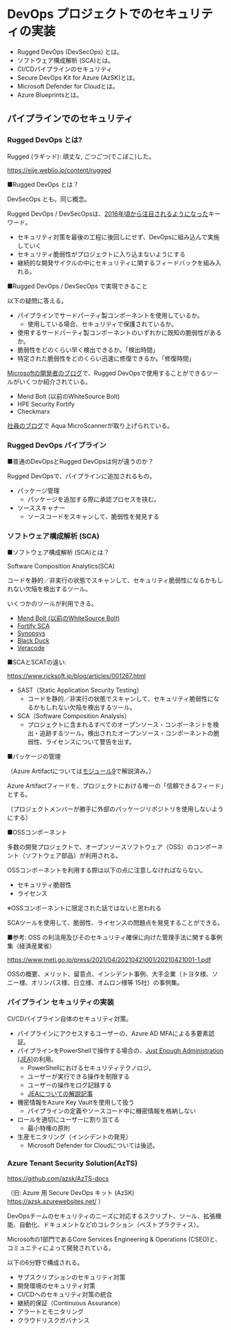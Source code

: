 # DevOps プロジェクトでのセキュリティの実装

- Rugged DevOps (DevSecOps) とは。
- ソフトウェア構成解析 (SCA)とは。
- CI/CDパイプラインのセキュリティ
- Secure DevOps Kit for Azure (AzSK)とは。
- Microsoft Defender for Cloudとは。
- Azure Blueprintsとは。

## パイプラインでのセキュリティ

### Rugged DevOps とは?

Rugged (ラギッド): 頑丈な, ごつごつ(でこぼこ)した。

https://ejje.weblio.jp/content/rugged

■Rugged DevOps とは？

DevSecOps とも。同じ概念。

Rugged DevOps / DevSecOpsは、[2016年頃から注目されるようになった](https://www.atmarkit.co.jp/ait/articles/1603/22/news035.html)キーワード。

- セキュリティ対策を最後の工程に後回しにせず、DevOpsに組み込んで実施していく
- セキュリティ脆弱性がプロジェクトに入り込まないようにする
- 継続的な開発サイクルの中にセキュリティに関するフィードバックを組み入れる。

■Rugged DevOps / DevSecOps で実現できること

以下の疑問に答える。

- パイプラインでサードパーティ製コンポーネントを使用しているか。
  - 使用している場合、セキュリティで保護されているか。
- 使用するサードパーティ製コンポーネントのいずれかに既知の脆弱性があるか。
- 脆弱性をどのくらい早く検出できるか。「検出時間」
- 特定された脆弱性をどのくらい迅速に修復できるか。「修復時間」

[Microsoftの開発者のブログ](https://devblogs.microsoft.com/devops/team-services-october-extensions-roundup-rugged-devops/)で、Rugged DevOpsで使用することができるツールがいくつか紹介されている。

- Mend Bolt (以前のWhiteSource Bolt)
- HPE Security Fortify
- Checkmarx

[社員のブログ](https://torumakabe.github.io/post/aqua_acr/)で Aqua MicroScannerが取り上げられている。

### Rugged DevOps パイプライン

■普通のDevOpsとRugged DevOpsは何が違うのか？

Rugged DevOpsで、パイプラインに追加されるもの。

- パッケージ管理
  - パッケージを追加する際に承認プロセスを挟む。
- ソーススキャナー
  - ソースコードをスキャンして、脆弱性を発見する


### ソフトウェア構成解析 (SCA)


■ソフトウェア構成解析 (SCA)とは？

Software Composition Analytics(SCA)

コードを静的／非実行の状態でスキャンして、セキュリティ脆弱性になるかもしれない欠陥を検出するツール。

いくつかのツールが利用できる。

- [Mend Bolt (以前のWhiteSource Bolt)](https://www.ricksoft.jp/whitesource/)
- [Fortify SCA](https://www.veriserve.co.jp/service/detail/fortify-sca.html)
- [Synopsys](https://www.synopsys.com/ja-jp/glossary/what-is-software-composition-analysis.html)
- [Black Duck](https://www.synopsys.com/ja-jp/software-integrity/security-testing/software-composition-analysis.html)
- [Veracode](https://www.techmatrix.co.jp/product/veracode/sca.html)

■SCAとSCATの違い:

https://www.ricksoft.jp/blog/articles/001267.html

- SAST（Static Application Security Testing）
  - コードを静的／非実行の状態でスキャンして、セキュリティ脆弱性になるかもしれない欠陥を検出するツール。
- SCA（Software Composition Analysis）
  - プロジェクトに含まれるすべてのオープンソース・コンポーネントを検出・追跡するツール。検出されたオープンソース・コンポーネントの脆弱性、ライセンスについて警告を出す。

■パッケージの管理

（Azure Artifactについては[モジュール9](mod09.md)で解説済み。）

Azure Artifactフィードを、プロジェクトにおける唯一の「信頼できるフィード」とする。

（プロジェクトメンバーが勝手に外部のパッケージリポジトリを使用しないようにする）

■OSSコンポーネント

多数の開発プロジェクトで、オープンソースソフトウェア（OSS）のコンポーネント（ソフトウェア部品）が利用される。

OSSコンポーネントを利用する際は以下の点に注意しなければならない。
- セキュリティ脆弱性
- ライセンス

※OSSコンポーネントに限定された話ではないと思われる

SCAツールを使用して、脆弱性、ライセンスの問題点を発見することができる。

■参考: OSS の利活用及びそのセキュリティ確保に向けた管理手法に関する事例集（経済産業省）

https://www.meti.go.jp/press/2021/04/20210421001/20210421001-1.pdf

OSSの概要、メリット、留意点、インシデント事例、大手企業（トヨタ様、ソニー様、オリンパス様、日立様、オムロン様等 15社）の事例集。

<!--
### Azure DevOps パイプラインとの WhiteSource 統合

（ツールをPipelineに統合し、チェックを自動化できる。以下同）

### Micro Focus Fortify と Azure Pipelines の統合

（統合可能）

### Azure DevOps との Checkmarx 統合

（統合可能）

### Azure DevOps との Veracode 統合

（統合可能）

### ソフトウェア構成解析チェックをパイプラインに統合する方法

（ここまでで説明済みの話題なので省略）
-->

### パイプライン セキュリティの実装

CI/CDパイプライン自体のセキュリティ対策。

- パイプラインにアクセスするユーザーの、Azure AD MFAによる多要素認証。
- パイプラインをPowerShellで操作する場合の、[Just Enough Administration (JEA)](https://docs.microsoft.com/ja-jp/powershell/scripting/learn/remoting/jea/overview?view=powershell-7.1)の利用。
  - PowerShellにおけるセキュリティテクノロジ。
  - ユーザーが実行できる操作を制限する
  - ユーザーの操作をログ記録する
  - [JEAについての解説記事](https://www.atmarkit.co.jp/ait/articles/1607/28/news027.html)
- 機密情報をAzure Key Vaultを使用して扱う
  - パイプラインの定義やソースコード中に機密情報を格納しない
- ロールを適切にユーザーに割り当てる
  - 最小特権の原則
- 生産モニタリング（インシデントの発見）
  - Microsoft Defender for Cloudについては後述。

<!--
※以下は（CI/CDパイプラインのセキュリティ実装に含めて説明されているが）パイプラインセキュリティではなく、開発中のアプリケーションに対するセキュリティテストと思われる。

- ダイナミックスキャン
  - 実行中のアプリケーションに、既知の攻撃パターンでアクセスして検証する
  - OWASPについてはモジュール20で解説。
-->

### Azure Tenant Security Solution(AzTS)

https://github.com/azsk/AzTS-docs

（旧: Azure 用 Secure DevOps キット (AzSK)  https://azsk.azurewebsites.net/ ）

DevOpsチームのセキュリティのニーズに対応するスクリプト、ツール、拡張機能、自動化、ドキュメントなどのコレクション（ベストプラクティス）。

Microsoftの1部門であるCore Services Engineering & Operations (CSEO)と、コミュニティによって開発されている。

以下の6分野で構成される。

- サブスクリプションのセキュリティ対策
- 開発環境のセキュリティ対策
- CI/CDへのセキュリティ対策の統合
- 継続的保証（Continuous Assurance）
- アラートとモニタリング
- クラウドリスクガバナンス

<!--
## Microsoft Defender for Cloud

### Microsoft Defender for Cloud

PDFまとめ資料:
[Microsoft Defender for Cloud / Servers / Endpoint](../AZ-500/pdf/mod2/Microsoft%20Defender%20for%20Cloud%20概要.pdf)
[Microsoft Defender for Cloud](../AZ-500/pdf/mod4/Microsoft%20Defender%20for%20Cloud%20まとめ.pdf)

### Azure Policy

■ポリシー

[ドキュメント](https://docs.microsoft.com/ja-jp/azure/governance/policy/overview)

■イニシアチブ

[ドキュメント](https://docs.microsoft.com/ja-jp/azure/governance/policy/concepts/initiative-definition-structure)

### リソース ロック

[ドキュメント](https://docs.microsoft.com/ja-jp/azure/azure-resource-manager/management/lock-resources?tabs=json)

### Azure Blueprints

[ドキュメント](https://docs.microsoft.com/ja-jp/azure/governance/blueprints/overview)

さまざまなリソース テンプレートやその他のアーティファクトのデプロイを宣言によって調整する手法。

環境は、組織のコンプライアンスに沿った形で（テンプレートがデプロイされ、ロール、ポリシーが設定された状態で）設定される。

開発チームは新しい環境を迅速に構築して使用することができる。

- ロールの割り当て
- ポリシーの割り当て
- Azure Resource Manager テンプレート (ARM テンプレート)
- リソース グループ


### Azure Advanced Threat Protection (ATP)

Azure Advanced Threat Protection、Azure ATPは、名前が変わり、現在Microsoft Defender for Identityとなっている。

[ドキュメント](https://docs.microsoft.com/ja-jp/defender-for-identity/what-is)

組織内のユーザーやコンピュータ、リソースなどの資格情報に対する不正なアクティビティや、悪意のある攻撃者による攻撃を検知、分析し、組織内の管理者が適切な対応を迅速にとることができるしくみ。
-->
